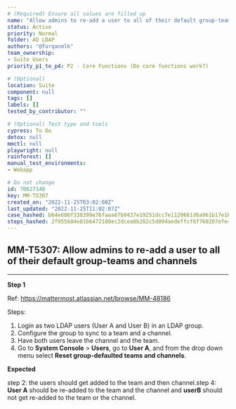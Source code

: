 ```yaml
---
# (Required) Ensure all values are filled up
name: "Allow admins to re-add a user to all of their default group-teams and channels"
status: Active
priority: Normal
folder: AD LDAP
authors: "@furqanmlk"
team_ownership: 
- Suite Users
priority_p1_to_p4: P2 - Core Functions (Do core functions work?)

# (Optional)
location: Suite
component: null
tags: []
labels: []
tested_by_contributor: ""

# (Optional) Test type and tools
cypress: To Do
detox: null
mmctl: null
playwright: null
rainforest: []
manual_test_environments: 
- Webapp

# Do not change
id: 70627148
key: MM-T5307
created_on: "2022-11-25T03:02:08Z"
last_updated: "2022-11-25T11:02:07Z"
case_hashed: b64e606f338399e76faaa67b0437e19251dcc7e1120661d6a961b17e1bd848ddb0adaaa2a6c218a56bb9f3eb50fd6543
steps_hashed: 2f955684e81b6472180ec2dcea0b282c5d094aedeffcf6f760207efe429c360dbf7a1cb3c2a1490111fa86d026e8603b
---
```


<!-- (Auto-generated) Based on frontmatter's "key" and "name" -->

## MM-T5307: Allow admins to re-add a user to all of their default group-teams and channels

---

**Step 1**

Ref: <https://mattermost.atlassian.net/browse/MM-48186>

Steps:

1. Login as two LDAP users (User A and User B) in an LDAP group.
2. Configure the group to sync to a team and a channel.
3. Have both users leave the channel and the team.
4. Go to **System Console** > **Users**, go to **User A**, and from the drop down menu select **Reset group-defaulted teams and channels**.

**Expected**

step 2: the users should get added to the team and then channel.step 4: **User A** should be re-added to the team and the channel and **userB** should not get re-added to the team or the channel.
